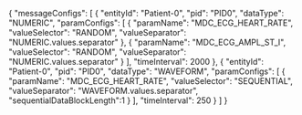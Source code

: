 {
	"messageConfigs": [
		{
			"entityId": "Patient-0",
			"pid": "PID0",
			"dataType": "NUMERIC",
			"paramConfigs": [
				{
					"paramName": "MDC_ECG_HEART_RATE",
					"valueSelector": "RANDOM",
					"valueSeparator": "NUMERIC.values.separator"
				},
				{
					"paramName": "MDC_ECG_AMPL_ST_I",
					"valueSelector": "RANDOM",
					"valueSeparator": "NUMERIC.values.separator"
				}
			],
			"timeInterval": 2000
		},
		{
			"entityId": "Patient-0",
			"pid": "PID0",
			"dataType": "WAVEFORM",
			"paramConfigs": [
				{
					"paramName": "MDC_ECG_HEART_RATE",
					"valueSelector": "SEQUENTIAL",
					"valueSeparator": "WAVEFORM.values.separator",
               		"sequentialDataBlockLength":1
				}
			],
			"timeInterval": 250
		}
	]
}